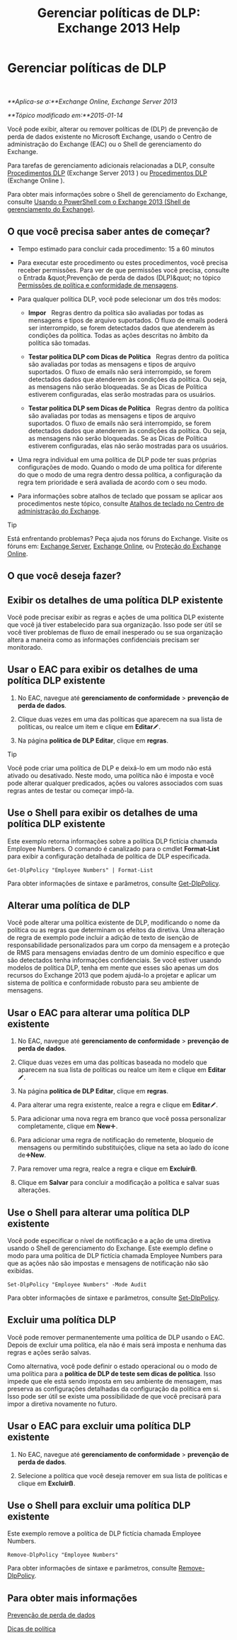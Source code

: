 ﻿---
title: 'Gerenciar políticas de DLP: Exchange 2013 Help'
TOCTitle: Gerenciar políticas de DLP
ms:assetid: ba81fabd-7f7f-4ef7-968f-ce851ada9d70
ms:mtpsurl: https://technet.microsoft.com/pt-br/library/JJ673559(v=EXCHG.150)
ms:contentKeyID: 50486495
ms.date: 05/22/2018
mtps_version: v=EXCHG.150
ms.translationtype: MT
---

# Gerenciar políticas de DLP

 

_**Aplica-se a:**Exchange Online, Exchange Server 2013_

_**Tópico modificado em:**2015-01-14_

Você pode exibir, alterar ou remover políticas de (DLP) de prevenção de perda de dados existente no Microsoft Exchange, usando o Centro de administração do Exchange (EAC) ou o Shell de gerenciamento do Exchange.

Para tarefas de gerenciamento adicionais relacionadas a DLP, consulte [Procedimentos DLP](dlp-procedures-exchange-2013-help.md) (Exchange Server 2013 ) ou [Procedimentos DLP](https://technet.microsoft.com/pt-br/library/jj938003\(v=exchg.150\)) (Exchange Online ).

Para obter mais informações sobre o Shell de gerenciamento do Exchange, consulte [Usando o PowerShell com o Exchange 2013 (Shell de gerenciamento do Exchange)](https://technet.microsoft.com/pt-br/library/bb123778\(v=exchg.150\)).

## O que você precisa saber antes de começar?

  - Tempo estimado para concluir cada procedimento: 15 a 60 minutos

  - Para executar este procedimento ou estes procedimentos, você precisa receber permissões. Para ver de que permissões você precisa, consulte o Entrada \&quot;Prevenção de perda de dados (DLP)\&quot; no tópico [Permissões de política e conformidade de mensagens](messaging-policy-and-compliance-permissions-exchange-2013-help.md).

  - Para qualquer política DLP, você pode selecionar um dos três modos:
    
      -    **Impor**   Regras dentro da política são avaliadas por todas as mensagens e tipos de arquivo suportados. O fluxo de emails poderá ser interrompido, se forem detectados dados que atenderem às condições da política. Todas as ações descritas no âmbito da política são tomadas.
    
      -    **Testar política DLP com Dicas de Política**   Regras dentro da política são avaliadas por todas as mensagens e tipos de arquivo suportados. O fluxo de emails não será interrompido, se forem detectados dados que atenderem às condições da política. Ou seja, as mensagens não serão bloqueadas. Se as Dicas de Política estiverem configuradas, elas serão mostradas para os usuários.
    
      -    **Testar política DLP sem Dicas de Política**   Regras dentro da política são avaliadas por todas as mensagens e tipos de arquivo suportados. O fluxo de emails não será interrompido, se forem detectados dados que atenderem às condições da política. Ou seja, as mensagens não serão bloqueadas. Se as Dicas de Política estiverem configuradas, elas não serão mostradas para os usuários.

  - Uma regra individual em uma política de DLP pode ter suas próprias configurações de modo. Quando o modo de uma política for diferente do que o modo de uma regra dentro dessa política, a configuração da regra tem prioridade e será avaliada de acordo com o seu modo.

  - Para informações sobre atalhos de teclado que possam se aplicar aos procedimentos neste tópico, consulte [Atalhos de teclado no Centro de administração do Exchange](keyboard-shortcuts-in-the-exchange-admin-center-exchange-online-protection-help.md).


> [!TIP]
> Está enfrentando problemas? Peça ajuda nos fóruns do Exchange. Visite os fóruns em: <A href="https://go.microsoft.com/fwlink/p/?linkid=60612">Exchange Server</A>, <A href="https://go.microsoft.com/fwlink/p/?linkid=267542">Exchange Online</A>, ou <A href="https://go.microsoft.com/fwlink/p/?linkid=285351">Proteção do Exchange Online</A>.



## O que você deseja fazer?

## Exibir os detalhes de uma política DLP existente

Você pode precisar exibir as regras e ações de uma política DLP existente que você já tiver estabelecido para sua organização. Isso pode ser útil se você tiver problemas de fluxo de email inesperado ou se sua organização altera a maneira como as informações confidenciais precisam ser monitorado.

## Usar o EAC para exibir os detalhes de uma política DLP existente

1.  No EAC, navegue até **gerenciamento de conformidade** \> **prevenção de perda de dados**.

2.  Clique duas vezes em uma das políticas que aparecem na sua lista de políticas, ou realce um item e clique em **Editar**![Ícone de edição](images/JJ218640.6f53ccb2-1f13-4c02-bea0-30690e6ea71d(EXCHG.150).gif "Ícone de edição").

3.  Na página **política de DLP Editar**, clique em **regras**.


> [!TIP]
> Você pode criar uma política de DLP e deixá-lo em um modo não está ativado ou desativado. Neste modo, uma política não é imposta e você pode alterar qualquer predicados, ações ou valores associados com suas regras antes de testar ou começar impô-la.



## Use o Shell para exibir os detalhes de uma política DLP existente

Este exemplo retorna informações sobre a política DLP fictícia chamada Employee Numbers. O comando é canalizado para o cmdlet **Format-List** para exibir a configuração detalhada de política de DLP especificada.

    Get-DlpPolicy "Employee Numbers" | Format-List

Para obter informações de sintaxe e parâmetros, consulte [Get-DlpPolicy](https://technet.microsoft.com/pt-br/library/jj215752\(v=exchg.150\)).

## Alterar uma política de DLP

Você pode alterar uma política existente de DLP, modificando o nome da política ou as regras que determinam os efeitos da diretiva. Uma alteração de regra de exemplo pode incluir a adição de texto de isenção de responsabilidade personalizados para um corpo da mensagem e a proteção de RMS para mensagens enviadas dentro de um domínio específico e que são detectados tenha informações confidenciais. Se você estiver usando modelos de política DLP, tenha em mente que esses são apenas um dos recursos do Exchange 2013 que podem ajudá-lo a projetar e aplicar um sistema de política e conformidade robusto para seu ambiente de mensagens.

## Usar o EAC para alterar uma política DLP existente

1.  No EAC, navegue até **gerenciamento de conformidade** \> **prevenção de perda de dados**.

2.  Clique duas vezes em uma das políticas baseada no modelo que aparecem na sua lista de políticas ou realce um item e clique em **Editar**![Ícone de edição](images/JJ218640.6f53ccb2-1f13-4c02-bea0-30690e6ea71d(EXCHG.150).gif "Ícone de edição").

3.  Na página **política de DLP Editar**, clique em **regras**.

4.  Para alterar uma regra existente, realce a regra e clique em **Editar**![Ícone de edição](images/JJ218640.6f53ccb2-1f13-4c02-bea0-30690e6ea71d(EXCHG.150).gif "Ícone de edição").

5.  Para adicionar uma nova regra em branco que você possa personalizar completamente, clique em **New**![Ícone Adicionar](images/JJ218640.c1e75329-d6d7-4073-a27d-498590bbb558(EXCHG.150).gif "Ícone Adicionar").

6.  Para adicionar uma regra de notificação do remetente, bloqueio de mensagens ou permitindo substituições, clique na seta ao lado do ícone de![Ícone Adicionar](images/JJ218640.c1e75329-d6d7-4073-a27d-498590bbb558(EXCHG.150).gif "Ícone Adicionar")**New**.

7.  Para remover uma regra, realce a regra e clique em **Excluir**![Excluir ícone](images/JJ673559.14f639f6-61e8-4418-bbfb-0db14de9d2f5(EXCHG.150).gif "Excluir ícone").

8.  Clique em **Salvar** para concluir a modificação a política e salvar suas alterações.

## Use o Shell para alterar uma política DLP existente

Você pode especificar o nível de notificação e a ação de uma diretiva usando o Shell de gerenciamento do Exchange. Este exemplo define o modo para uma política de DLP fictícia chamada Employee Numbers para que as ações não são impostas e mensagens de notificação não são exibidas.

    Set-DlpPolicy "Employee Numbers" -Mode Audit

Para obter informações de sintaxe e parâmetros, consulte [Set-DlpPolicy](https://technet.microsoft.com/pt-br/library/jj215778\(v=exchg.150\)).

## Excluir uma política DLP

Você pode remover permanentemente uma política de DLP usando o EAC. Depois de excluir uma política, ela não é mais será imposta e nenhuma das regras e ações serão salvas.

Como alternativa, você pode definir o estado operacional ou o modo de uma política para a **política de DLP de teste sem dicas de política**. Isso impede que ele está sendo imposta em seu ambiente de mensagem, mas preserva as configurações detalhadas da configuração da política em si. Isso pode ser útil se existe uma possibilidade de que você precisará para impor a diretiva novamente no futuro.

## Usar o EAC para excluir uma política DLP existente

1.  No EAC, navegue até **gerenciamento de conformidade** \> **prevenção de perda de dados**.

2.  Selecione a política que você deseja remover em sua lista de políticas e clique em **Excluir**![Excluir ícone](images/JJ673559.14f639f6-61e8-4418-bbfb-0db14de9d2f5(EXCHG.150).gif "Excluir ícone").

## Use o Shell para excluir uma política DLP existente

Este exemplo remove a política de DLP fictícia chamada Employee Numbers.

    Remove-DlpPolicy "Employee Numbers"

Para obter informações de sintaxe e parâmetros, consulte [Remove-DlpPolicy](https://technet.microsoft.com/pt-br/library/jj215677\(v=exchg.150\)).

## Para obter mais informações

[Prevenção de perda de dados](technical-overview-of-dlp-data-loss-prevention-in-exchange.md)

[Dicas de política](technical-overview-of-policy-tips-in-exchange-online-and-exchange-2013.md)

